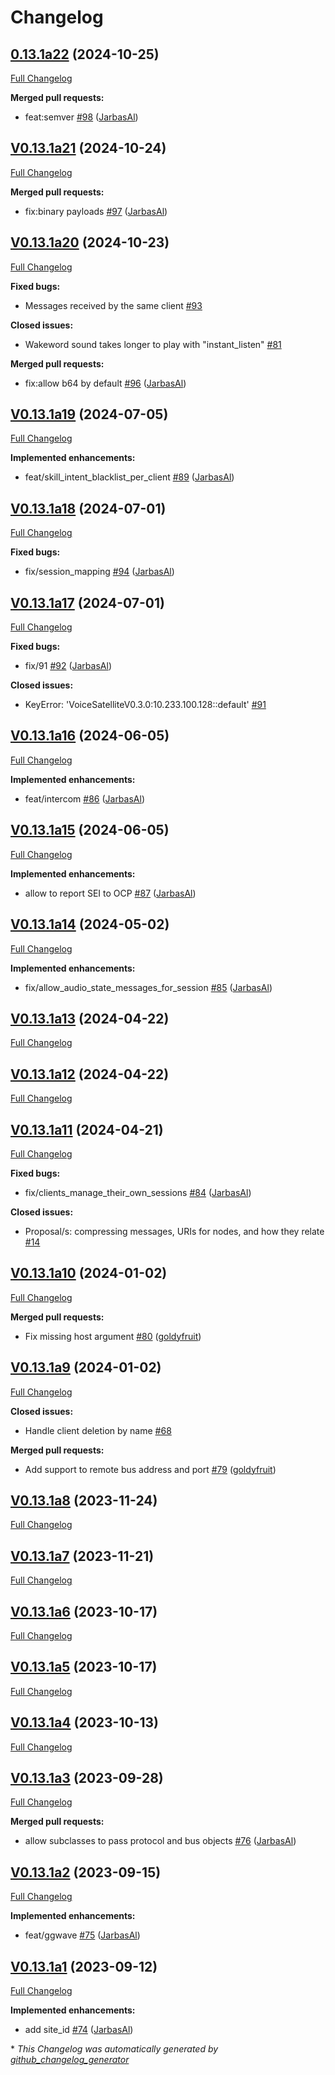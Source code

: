 # Changelog

## [0.13.1a22](https://github.com/JarbasHiveMind/HiveMind-core/tree/0.13.1a22) (2024-10-25)

[Full Changelog](https://github.com/JarbasHiveMind/HiveMind-core/compare/V0.13.1a21...0.13.1a22)

**Merged pull requests:**

- feat:semver [\#98](https://github.com/JarbasHiveMind/HiveMind-core/pull/98) ([JarbasAl](https://github.com/JarbasAl))

## [V0.13.1a21](https://github.com/JarbasHiveMind/HiveMind-core/tree/V0.13.1a21) (2024-10-24)

[Full Changelog](https://github.com/JarbasHiveMind/HiveMind-core/compare/V0.13.1a20...V0.13.1a21)

**Merged pull requests:**

- fix:binary payloads [\#97](https://github.com/JarbasHiveMind/HiveMind-core/pull/97) ([JarbasAl](https://github.com/JarbasAl))

## [V0.13.1a20](https://github.com/JarbasHiveMind/HiveMind-core/tree/V0.13.1a20) (2024-10-23)

[Full Changelog](https://github.com/JarbasHiveMind/HiveMind-core/compare/V0.13.1a19...V0.13.1a20)

**Fixed bugs:**

- Messages received by the same client [\#93](https://github.com/JarbasHiveMind/HiveMind-core/issues/93)

**Closed issues:**

- Wakeword sound takes longer to play with "instant\_listen" [\#81](https://github.com/JarbasHiveMind/HiveMind-core/issues/81)

**Merged pull requests:**

- fix:allow b64 by default [\#96](https://github.com/JarbasHiveMind/HiveMind-core/pull/96) ([JarbasAl](https://github.com/JarbasAl))

## [V0.13.1a19](https://github.com/JarbasHiveMind/HiveMind-core/tree/V0.13.1a19) (2024-07-05)

[Full Changelog](https://github.com/JarbasHiveMind/HiveMind-core/compare/V0.13.1a18...V0.13.1a19)

**Implemented enhancements:**

- feat/skill\_intent\_blacklist\_per\_client [\#89](https://github.com/JarbasHiveMind/HiveMind-core/pull/89) ([JarbasAl](https://github.com/JarbasAl))

## [V0.13.1a18](https://github.com/JarbasHiveMind/HiveMind-core/tree/V0.13.1a18) (2024-07-01)

[Full Changelog](https://github.com/JarbasHiveMind/HiveMind-core/compare/V0.13.1a17...V0.13.1a18)

**Fixed bugs:**

- fix/session\_mapping [\#94](https://github.com/JarbasHiveMind/HiveMind-core/pull/94) ([JarbasAl](https://github.com/JarbasAl))

## [V0.13.1a17](https://github.com/JarbasHiveMind/HiveMind-core/tree/V0.13.1a17) (2024-07-01)

[Full Changelog](https://github.com/JarbasHiveMind/HiveMind-core/compare/V0.13.1a16...V0.13.1a17)

**Fixed bugs:**

- fix/91 [\#92](https://github.com/JarbasHiveMind/HiveMind-core/pull/92) ([JarbasAl](https://github.com/JarbasAl))

**Closed issues:**

- KeyError: 'VoiceSatelliteV0.3.0:10.233.100.128::default' [\#91](https://github.com/JarbasHiveMind/HiveMind-core/issues/91)

## [V0.13.1a16](https://github.com/JarbasHiveMind/HiveMind-core/tree/V0.13.1a16) (2024-06-05)

[Full Changelog](https://github.com/JarbasHiveMind/HiveMind-core/compare/V0.13.1a15...V0.13.1a16)

**Implemented enhancements:**

- feat/intercom [\#86](https://github.com/JarbasHiveMind/HiveMind-core/pull/86) ([JarbasAl](https://github.com/JarbasAl))

## [V0.13.1a15](https://github.com/JarbasHiveMind/HiveMind-core/tree/V0.13.1a15) (2024-06-05)

[Full Changelog](https://github.com/JarbasHiveMind/HiveMind-core/compare/V0.13.1a14...V0.13.1a15)

**Implemented enhancements:**

- allow to report SEI to OCP [\#87](https://github.com/JarbasHiveMind/HiveMind-core/pull/87) ([JarbasAl](https://github.com/JarbasAl))

## [V0.13.1a14](https://github.com/JarbasHiveMind/HiveMind-core/tree/V0.13.1a14) (2024-05-02)

[Full Changelog](https://github.com/JarbasHiveMind/HiveMind-core/compare/V0.13.1a13...V0.13.1a14)

**Implemented enhancements:**

- fix/allow\_audio\_state\_messages\_for\_session [\#85](https://github.com/JarbasHiveMind/HiveMind-core/pull/85) ([JarbasAl](https://github.com/JarbasAl))

## [V0.13.1a13](https://github.com/JarbasHiveMind/HiveMind-core/tree/V0.13.1a13) (2024-04-22)

[Full Changelog](https://github.com/JarbasHiveMind/HiveMind-core/compare/V0.13.1a12...V0.13.1a13)

## [V0.13.1a12](https://github.com/JarbasHiveMind/HiveMind-core/tree/V0.13.1a12) (2024-04-22)

[Full Changelog](https://github.com/JarbasHiveMind/HiveMind-core/compare/V0.13.1a11...V0.13.1a12)

## [V0.13.1a11](https://github.com/JarbasHiveMind/HiveMind-core/tree/V0.13.1a11) (2024-04-21)

[Full Changelog](https://github.com/JarbasHiveMind/HiveMind-core/compare/V0.13.1a10...V0.13.1a11)

**Fixed bugs:**

- fix/clients\_manage\_their\_own\_sessions [\#84](https://github.com/JarbasHiveMind/HiveMind-core/pull/84) ([JarbasAl](https://github.com/JarbasAl))

**Closed issues:**

- Proposal/s: compressing messages, URIs for nodes, and how they relate [\#14](https://github.com/JarbasHiveMind/HiveMind-core/issues/14)

## [V0.13.1a10](https://github.com/JarbasHiveMind/HiveMind-core/tree/V0.13.1a10) (2024-01-02)

[Full Changelog](https://github.com/JarbasHiveMind/HiveMind-core/compare/V0.13.1a9...V0.13.1a10)

**Merged pull requests:**

- Fix missing host argument [\#80](https://github.com/JarbasHiveMind/HiveMind-core/pull/80) ([goldyfruit](https://github.com/goldyfruit))

## [V0.13.1a9](https://github.com/JarbasHiveMind/HiveMind-core/tree/V0.13.1a9) (2024-01-02)

[Full Changelog](https://github.com/JarbasHiveMind/HiveMind-core/compare/V0.13.1a8...V0.13.1a9)

**Closed issues:**

- Handle client deletion by name [\#68](https://github.com/JarbasHiveMind/HiveMind-core/issues/68)

**Merged pull requests:**

- Add support to remote bus address and port [\#79](https://github.com/JarbasHiveMind/HiveMind-core/pull/79) ([goldyfruit](https://github.com/goldyfruit))

## [V0.13.1a8](https://github.com/JarbasHiveMind/HiveMind-core/tree/V0.13.1a8) (2023-11-24)

[Full Changelog](https://github.com/JarbasHiveMind/HiveMind-core/compare/V0.13.1a7...V0.13.1a8)

## [V0.13.1a7](https://github.com/JarbasHiveMind/HiveMind-core/tree/V0.13.1a7) (2023-11-21)

[Full Changelog](https://github.com/JarbasHiveMind/HiveMind-core/compare/V0.13.1a6...V0.13.1a7)

## [V0.13.1a6](https://github.com/JarbasHiveMind/HiveMind-core/tree/V0.13.1a6) (2023-10-17)

[Full Changelog](https://github.com/JarbasHiveMind/HiveMind-core/compare/V0.13.1a5...V0.13.1a6)

## [V0.13.1a5](https://github.com/JarbasHiveMind/HiveMind-core/tree/V0.13.1a5) (2023-10-17)

[Full Changelog](https://github.com/JarbasHiveMind/HiveMind-core/compare/V0.13.1a4...V0.13.1a5)

## [V0.13.1a4](https://github.com/JarbasHiveMind/HiveMind-core/tree/V0.13.1a4) (2023-10-13)

[Full Changelog](https://github.com/JarbasHiveMind/HiveMind-core/compare/V0.13.1a3...V0.13.1a4)

## [V0.13.1a3](https://github.com/JarbasHiveMind/HiveMind-core/tree/V0.13.1a3) (2023-09-28)

[Full Changelog](https://github.com/JarbasHiveMind/HiveMind-core/compare/V0.13.1a2...V0.13.1a3)

**Merged pull requests:**

- allow subclasses to pass protocol and bus objects [\#76](https://github.com/JarbasHiveMind/HiveMind-core/pull/76) ([JarbasAl](https://github.com/JarbasAl))

## [V0.13.1a2](https://github.com/JarbasHiveMind/HiveMind-core/tree/V0.13.1a2) (2023-09-15)

[Full Changelog](https://github.com/JarbasHiveMind/HiveMind-core/compare/V0.13.1a1...V0.13.1a2)

**Implemented enhancements:**

- feat/ggwave [\#75](https://github.com/JarbasHiveMind/HiveMind-core/pull/75) ([JarbasAl](https://github.com/JarbasAl))

## [V0.13.1a1](https://github.com/JarbasHiveMind/HiveMind-core/tree/V0.13.1a1) (2023-09-12)

[Full Changelog](https://github.com/JarbasHiveMind/HiveMind-core/compare/V0.13.0a0...V0.13.1a1)

**Implemented enhancements:**

- add site\_id [\#74](https://github.com/JarbasHiveMind/HiveMind-core/pull/74) ([JarbasAl](https://github.com/JarbasAl))



\* *This Changelog was automatically generated by [github_changelog_generator](https://github.com/github-changelog-generator/github-changelog-generator)*
